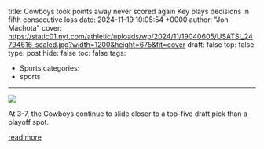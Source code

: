 title: Cowboys took points away never scored again Key plays decisions in fifth consecutive loss
date: 2024-11-19 10:05:54 +0000
author: "Jon Machota"
cover: https://static01.nyt.com/athletic/uploads/wp/2024/11/19040605/USATSI_24794616-scaled.jpg?width=1200&height=675&fit=cover
draft: false
top: false
type: post
hide: false
toc: false
tags:
  - Sports
categories:
  - sports
---

![](https://static01.nyt.com/athletic/uploads/wp/2024/11/19040605/USATSI_24794616-scaled.jpg?width=1200&height=675&fit=cover)

At 3-7, the Cowboys continue to slide closer to a top-five draft pick than a playoff spot.

[read more](https://www.nytimes.com/athletic/5931514/2024/11/19/cowboys-fifth-consecutive-loss-texans/)

